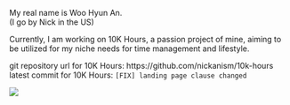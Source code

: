 My real name is Woo Hyun An.  
(I go by Nick in the US)  

Currently, I am working on 10K Hours, a passion project of mine, aiming to be utilized for my niche needs for time management and lifestyle.

git repository url for 10K Hours: https:&#x2F;&#x2F;github.com&#x2F;nickanism&#x2F;10k-hours  
latest commit for 10K Hours: `[FIX] landing page clause changed`  

<img align="center" src="https://github-readme-stats.vercel.app/api/top-langs/?username=nickanism&theme=radical&count_private=true" />